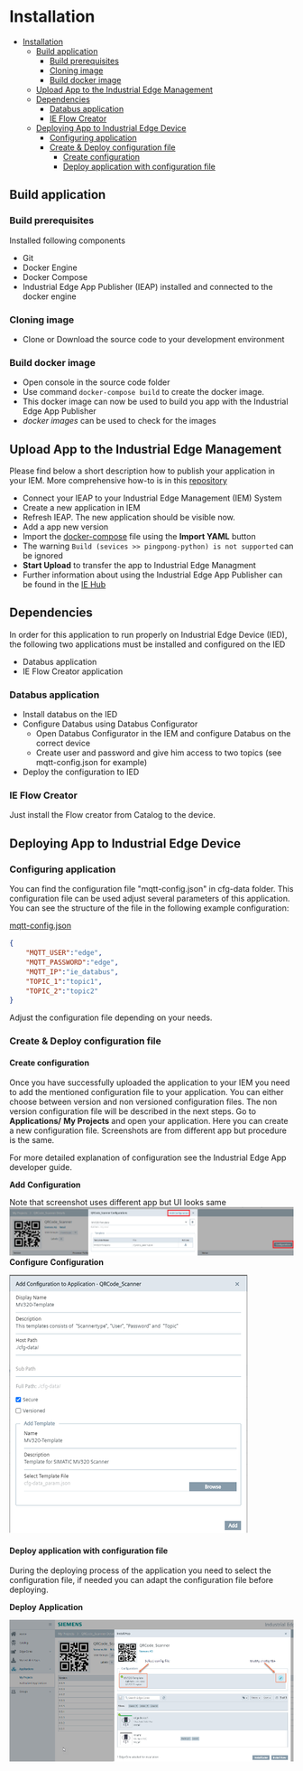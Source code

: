 # Installation

- [Installation](#installation)
  - [Build application](#build-application)
    - [Build prerequisites](#build-prerequisites)
    - [Cloning image](#cloning-image)
    - [Build docker image](#build-docker-image)
  - [Upload App to the Industrial Edge Management](#upload-app-to-the-industrial-edge-management)
  - [Dependencies](#dependencies)
    - [Databus application](#databus-application)
    - [IE Flow Creator](#ie-flow-creator)
  - [Deploying App to Industrial Edge Device](#deploying-app-to-industrial-edge-device)
    - [Configuring application](#configuring-application)
    - [Create & Deploy configuration file](#create--deploy-configuration-file)
      - [Create configuration](#create-configuration)
      - [Deploy application with configuration file](#deploy-application-with-configuration-file)

## Build application

### Build prerequisites

Installed following components

- Git
- Docker Engine
- Docker Compose
- Industrial Edge App Publisher (IEAP) installed and connected to the docker engine

### Cloning image

- Clone or Download the source code to your development environment

### Build docker image

- Open console in the source code folder
- Use command `docker-compose build` to create the docker image.
- This docker image can now be used to build you app with the Industrial Edge App Publisher
- *docker images* can be used to check for the images

## Upload App to the Industrial Edge Management

Please find below a short description how to publish your application in your IEM. More comprehensive how-to is in this [repository](https://github.com/industrial-edge/upload-app-to-industrial-edge-management)

- Connect your IEAP to your Industrial Edge Management (IEM) System
- Create a new application in IEM
- Refresh IEAP. The new application should be visible now.
- Add a app new version
- Import the [docker-compose](../docker-compose.prod.yml) file using the **Import YAML** button
- The warning `Build (sevices >> pingpong-python) is not supported` can be ignored
- **Start Upload** to transfer the app to Industrial Edge Managment
- Further information about using the Industrial Edge App Publisher can be found in the [IE Hub](https://iehub.eu1.edge.siemens.cloud/documents/appPublisher/en/start.html)

## Dependencies

In order for this application to run properly on Industrial Edge Device (IED), the following two applications must be installed and configured on the IED

- Databus application
- IE Flow Creator application

### Databus application

- Install databus on the IED
- Configure Databus using Databus Configurator
  - Open Databus Configurator in the IEM and configure Databus on the correct device
  - Create user and password and give him access to two topics (see mqtt-config.json for example)
- Deploy the configuration to IED

### IE Flow Creator

Just install the Flow creator from Catalog to the device.

## Deploying App to Industrial Edge Device

### Configuring application

You can find the configuration file "mqtt-config.json" in cfg-data folder. This configuration file can be used adjust several parameters of this application. You can see the structure of the file in the following example configuration:

[mqtt-config.json](../cfg-data/mqtt-config.json)

```json
{
    "MQTT_USER":"edge",
    "MQTT_PASSWORD":"edge",
    "MQTT_IP":"ie_databus",
    "TOPIC_1":"topic1",
    "TOPIC_2":"topic2"
}
```

Adjust the configuration file depending on your needs.

### Create & Deploy configuration file

#### Create configuration

Once you have successfully uploaded the application to your IEM you need to add the mentioned configuration file to your application. You can either choose between version and non versioned configuration files. The non version configuration file will be described in the next steps.
Go to **Applications/** **My Projects** and open your application. Here you can create a new configuration file. Screenshots are from different app but procedure is the same.

For more detailed explanation of configuration see the Industrial Edge App developer guide.

**Add** **Configuration**

Note that screenshot uses different app but UI looks same
![deploy VFC](./graphics/add_config_file.png)
**Configure** **Configuration**

![deploy VFC](./graphics/configure_config.png)

#### Deploy application with configuration file

During the deploying process of the application you need to select the configuration file, if needed you can adapt the configuration file before deploying.

**Deploy** **Application**

![deploy VFC](./graphics/deploy_config.png)
